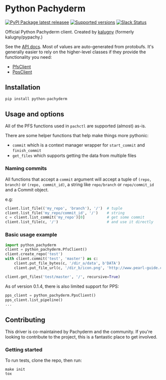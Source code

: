 # Python Pachyderm

[![PyPI Package latest releasee](https://img.shields.io/pypi/v/python-pachyderm.svg)](https://pypi.python.org/pypi/python-pachyderm)
[![Supported versions](https://img.shields.io/pypi/pyversions/python-pachyderm.svg)](https://pypi.python.org/pypi/python-pachyderm)
[![Slack Status](http://slack.pachyderm.io/badge.svg)](http://slack.pachyderm.io)

Official Python Pachyderm client. Created by [kalugny](https://github.com/kalugny) (formerly kalugny/pypachy.)

See the [API docs](https://htmlpreview.github.io/?https://github.com/pachyderm/python-pachyderm/blob/master/docs/python_pachyderm/index.html). Most of values are auto-generated from protobufs. It's generally easier to rely on the higher-level classes if they provide the functionality you need:
* [PfsClient](https://htmlpreview.github.io/?https://raw.githubusercontent.com/pachyderm/python-pachyderm/master/docs/python_pachyderm/pfs_client.m.html#python_pachyderm.pfs_client.PfsClient)
* [PpsClient](https://htmlpreview.github.io/?https://raw.githubusercontent.com/pachyderm/python-pachyderm/master/docs/python_pachyderm/pps_client.m.html#python_pachyderm.pps_client.PpsClient)

## Installation

```bash
pip install python-pachyderm
```

## Usage and options

All of the PFS functions used in `pachctl` are supported (almost) as-is.

There are some helper functions that help make things more pythonic:

* `commit` which is a context manager wrapper for `start_commit` and `finish_commit`
* `get_files` which supports getting the data from multiple files

### Naming commits

All functions that accept a `commit` argument will accept a tuple of `(repo, branch)` or `(repo, commit_id)`,
a string like `repo/branch` or `repo/commit_id` and a Commit object.

e.g:

```python
client.list_file(('my_repo', 'branch'), '/')  # tuple
client.list_file('my_repo/commit_id', '/')    # string
c = client.list_commit('my_repo')[0]          # get some commit
client.list_file(c, '/')                      # and use it directly
```

### Basic usage example

```python
import python_pachyderm
client = python_pachyderm.PfsClient()
client.create_repo('test')
with client.commit('test', 'master') as c:
    client.put_file_bytes(c, '/dir_a/data', b'DATA')
    client.put_file_url(c, '/dir_b/icon.png', 'http://www.pearl-guide.com/forum/images/smilies/biggrin.png')

client.get_files('test/master', '/', recursive=True)
```

As of version 0.1.4, there is also limited support for PPS:

```python
pps_client = python_pachyderm.PpsClient()
pps_client.list_pipeline()
...
```

## Contributing

This driver is co-maintained by Pachyderm and the community. If you're looking to contribute to the project, this is a fantastic place to get involved.

### Getting started

To run tests, clone the repo, then run:

```
make init
tox
```
